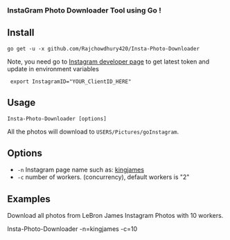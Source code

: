 ### InstaGram Photo Downloader Tool using Go !
Install
--------------

    go get -u -x github.com/Rajchowdhury420/Insta-Photo-Downloader

Note, you need go to [Instagram developer page](https://instagram.com/developer/clients/manage/) to get latest token and update in environment variables

     export InstagramID="YOUR_ClientID_HERE"

Usage
---------------------

    Insta-Photo-Downloader [options] 

All the photos will download to `USERS/Pictures/goInstagram`.

Options
---------------

- `-n` Instagram page name such as: [kingjames](https://instagram.com/kingjames/) 
- `-c` number of workers. (concurrency), default workers is "2"


Examples
---------------

Download all photos from LeBron James Instagram Photos with 10 workers.

  Insta-Photo-Downloader -n=kingjames -c=10



